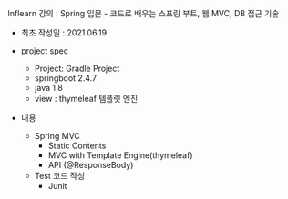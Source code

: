 Inflearn 강의 : Spring 입문 - 코드로 배우는 스프링 부트, 웹 MVC, DB 접근 기술

* 최초 작성일 : 2021.06.19 
* project spec
    * Project: Gradle Project
    * springboot 2.4.7 
    * java 1.8
    * view : thymeleaf 템플릿 엔진 

* 내용
    * Spring MVC 
        * Static Contents
        * MVC with Template Engine(thymeleaf)
        * API (@ResponseBody)
    * Test 코드 작성 
        * Junit
         
    

 